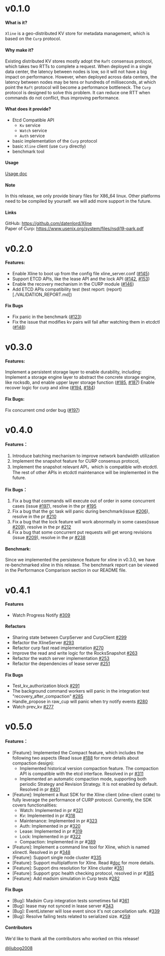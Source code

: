 # v0.1.0

#### What is it?

`Xline` is a geo-distributed KV store for metadata management, which is based on the `Curp` protocol.

#### Why make it?

Existing distributed KV stores mostly adopt the `Raft` consensus protocol, which takes two RTTs to complete a request. When deployed in a single data center, the latency between nodes is low, so it will not have a big impact on performance. However, when deployed across data centers, the latency between nodes may be tens or hundreds of milliseconds, at which point the `Raft` protocol will become a performance bottleneck. The `Curp` protocol is designed to solve this problem. It can reduce one RTT when commands do not conflict, thus improving performance.

#### What does it provide?

- Etcd Compatible API
  - `Kv` service
  - `Watch` service
  - `Auth` service
- basic implementation of the `Curp` protocol
- basic `Xline` client (use `Curp` directly)
- benchmark tool

#### Usage

[Usage doc](https://github.com/datenlord/Xline/blob/v0.1.0/USAGE.md)

#### Note

In this release, we only provide binary files for X86_64 linux. Other platforms need to be compiled by yourself. we will add more support in the future.

#### Links

GitHub: https://github.com/datenlord/Xline  
Paper of Curp: https://www.usenix.org/system/files/nsdi19-park.pdf

# v0.2.0

#### Features:

- Enable Xline to boot up from the config file xline_server.conf ([#145](https://github.com/datenlord/Xline/pull/145))
- Support ETCD APIs, like the lease API and the lock API ([#142](https://github.com/datenlord/Xline/pull/145), [#153](https://github.com/datenlord/Xline/pull/145))
- Enable the recovery mechanism in the CURP module ([#146](https://github.com/datenlord/Xline/pull/145))
- Add ETCD APIs compatibility test (test report: (report)[./VALIDATION_REPORT.md])

#### Fix Bugs

- Fix panic in the benchmark ([#123](https://github.com/datenlord/Xline/pull/123))
- Fix the issue that modifies kv pairs will fail after watching them in etcdctl ([#148](https://github.com/datenlord/Xline/pull/123))

# v0.3.0

#### Features:

Implement a persistent storage layer to enable durability, including:
Implement a storage engine layer to abstract the concrete storage engine, like rocksdb,
and enable upper layer storage function ([#185](https://github.com/datenlord/Xline/pull/185), [#187](https://github.com/datenlord/Xline/pull/187))
Enable recover logic for curp and xline ([#194](https://github.com/datenlord/Xline/pull/194), [#184](https://github.com/datenlord/Xline/pull/194))

#### Fix Bugs:

Fix concurrent cmd order bug ([#197](https://github.com/datenlord/Xline/issues/197))

# v0.4.0

#### Features：

1. Introduce batching mechanism to improve network bandwidth utilization
2. Implement the snapshot feature for CURP consensus protocol,
3. Implement the snapshot relevant API，which is compatible with etcdctl. The rest of other APIs in etcdctl maintenance will be implemented in the future.

#### Fix Bugs：

1. Fix a bug that commands will execute out of order in some concurrent cases (issue [#197](https://github.com/datenlord/Xline/issues/197)), resolve in the pr [#195](https://github.com/datenlord/Xline/issues/195)
2. Fix a bug that the gc task will panic during benchmark(issue [#206](https://github.com/datenlord/Xline/issues/206)), resolve in the pr [#210](https://github.com/datenlord/Xline/issues/210)
3. Fix a bug that the lock feature will work abnormally in some cases(issue [#209](https://github.com/datenlord/Xline/issues/209)), resolve in the pr [#212](https://github.com/datenlord/Xline/issues/212)
4. Fix a bug that some concurrent put requests will get wrong revisions (issue [#209](https://github.com/datenlord/Xline/issues/212)), resolve in the pr [#238](https://github.com/datenlord/Xline/issues/238)

#### Benchmark:

Since we implemented the persistence feature for xline in v0.3.0, we have re-benchmarked xline in this release. The benchmark report can be viewed in the Performance Comparison section in our README file.

# v0.4.1

#### Features

- Watch Progress Notify [#309](https://github.com/datenlord/Xline/issues/309)

#### Refactors

- Sharing state between CurpServer and CurpClient [#299](https://github.com/datenlord/Xline/issues/299)
- Refactor the XlineServer [#293](https://github.com/datenlord/Xline/issues/293)
- Refactor curp fast read implementation [#270](https://github.com/datenlord/Xline/issues/270)
- Improve the read and write logic for the RocksSnapshot [#263](https://github.com/datenlord/Xline/issues/263)
- Refactor the watch server implementation [#253](https://github.com/datenlord/Xline/issues/253)
- Refactor the dependencies of lease server [#251](https://github.com/datenlord/Xline/issues/251)

#### Fix Bugs

- Test_kv_authorization block [#291](https://github.com/datenlord/Xline/issues/291)
- The background command workers will panic in the integration test "recovery_after_compaction" [#285](https://github.com/datenlord/Xline/issues/285)
- Handle_propose in raw_cup will panic when try notify events [#280](https://github.com/datenlord/Xline/issues/280)
- Watch prev_kv [#277](https://github.com/datenlord/Xline/issues/277)

# v0.5.0

#### Features：

- [Feature]: Implemented the Compact feature, which includes the following two aspects (Read issue [#188](https://github.com/xline-kv/Xline/issues/188) for more details about compaction design):
  - Implemented historical version compaction feature. The compaction API is compatible with the etcd interface. Resolved in pr [#311](https://github.com/xline-kv/Xline/pull/311)
  - Implemented an automatic compaction mode, supporting both periodic Strategy and Revision Strategy. It is not enabled by default. Resolved in pr [#401](https://github.com/xline-kv/Xline/pull/401)
- [Feature]: Implement a Rust SDK for the Xline client (xline-client crate) to fully leverage the performance of CURP protocol. Currently, the SDK covers functionalities:
  - Watch: Implemented in pr #[321](https://github.com/xline-kv/Xline/pull/321)
  - Kv: Implemented in pr #[318](https://github.com/xline-kv/Xline/pull/318)
  - Maintenance: Implemented in pr #[323](https://github.com/xline-kv/Xline/pull/323)
  - Auth: Implemented in pr #[320](https://github.com/xline-kv/Xline/pull/320)
  - Lease: Implemented in pr #[319](https://github.com/xline-kv/Xline/pull/319)
  - Lock: Implemented in pr #[322](https://github.com/xline-kv/Xline/pull/322)
  - Compaction: Implemented in pr #[389](https://github.com/xline-kv/Xline/pull/389)
- [Feature]: Implement a command line tool for Xline, which is named xlinectl. Resolved in pr #[348](https://github.com/xline-kv/Xline/pull/348)
- [Feature]: Support single node cluster #[335](https://github.com/xline-kv/Xline/issues/335)
- [Feature]: Support multiplatform for Xline. Read #[doc](https://github.com/xline-kv/Xline/tree/master/doc/quick-start) for more details.
- [Feature]: Support dns resolution for Xline cluster #[351](https://github.com/xline-kv/Xline/issues/351)
- [Feature]: Support grpc health checking protocol, resolved in pr #[385](https://github.com/xline-kv/Xline/pull/385)
- [Feature]: Add madsim simulation in Curp tests #[282](https://github.com/xline-kv/Xline/issues/282)

#### Fix Bugs

- [Bug]: Madsim Curp integration tests sometimes fail #[361](https://github.com/xline-kv/Xline/issues/361)
- [Bug]: lease may not synced in lease server #[343](https://github.com/xline-kv/Xline/issues/343)
- [Bug]: EventListener will lose event since it's not cancellation safe. #[339](https://github.com/xline-kv/Xline/issues/339)
- [Bug]: Resolve failing tests related to serialized size. #[259](https://github.com/xline-kv/Xline/issues/259)

#### Contributors

We'd like to thank all the contributors who worked on this release!

[@liubog2008](https://github.com/liubog2008)
